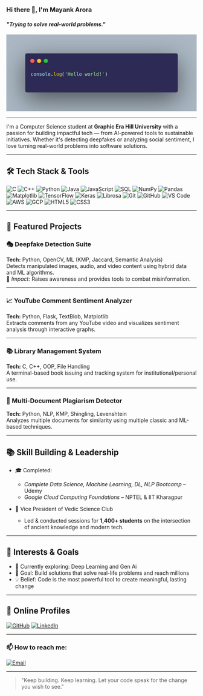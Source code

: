 ### Hi there 👋, I'm Mayank Arora
#### _"Trying to solve real-world problems."_

![Banner](https://github.com/mayankarora-cse23/mayankarora-cse23/blob/main/banner.jpg) <!-- Optional banner -->

---

I'm a Computer Science student at **Graphic Era Hill University** with a passion for building impactful tech — from AI-powered tools to sustainable initiatives. Whether it's detecting deepfakes or analyzing social sentiment, I love turning real-world problems into software solutions.

---

## 🛠 Tech Stack & Tools
 
![C](https://img.shields.io/badge/C-blue?style=flat&logo=c)  ![C++](https://img.shields.io/badge/C++-00599C?style=flat&logo=c%2B%2B&logoColor=white)  ![Python](https://img.shields.io/badge/Python-FFD43B?style=flat&logo=python&logoColor=blue)  ![Java](https://img.shields.io/badge/Java-ED8B00?style=flat&logo=openjdk&logoColor=white)  ![JavaScript](https://img.shields.io/badge/JavaScript-F7DF1E?style=flat&logo=javascript&logoColor=black)  ![SQL](https://img.shields.io/badge/SQL-4479A1?style=flat&logo=mysql&logoColor=white)  ![NumPy](https://img.shields.io/badge/NumPy-013243?style=flat&logo=numpy&logoColor=white)  ![Pandas](https://img.shields.io/badge/Pandas-150458?style=flat&logo=pandas&logoColor=white)  ![Matplotlib](https://img.shields.io/badge/Matplotlib-11557c?style=flat&logo=plotly&logoColor=white)  ![TensorFlow](https://img.shields.io/badge/TensorFlow-FF6F00?style=flat&logo=tensorflow&logoColor=white)  ![Keras](https://img.shields.io/badge/Keras-D00000?style=flat&logo=keras&logoColor=white)  ![Librosa](https://img.shields.io/badge/Librosa-5B8DEE?style=flat)  ![Git](https://img.shields.io/badge/Git-F05032?style=flat&logo=git&logoColor=white)  ![GitHub](https://img.shields.io/badge/GitHub-181717?style=flat&logo=github&logoColor=white)  ![VS Code](https://img.shields.io/badge/VS%20Code-007ACC?style=flat&logo=visual-studio-code&logoColor=white)  ![AWS](https://img.shields.io/badge/AWS-232F3E?style=flat&logo=amazon-aws)  ![GCP](https://img.shields.io/badge/GCP-4285F4?style=flat&logo=google-cloud&logoColor=white)  ![HTML5](https://img.shields.io/badge/HTML5-E34F26?style=flat&logo=html5&logoColor=white)  ![CSS3](https://img.shields.io/badge/CSS3-1572B6?style=flat&logo=css3&logoColor=white)



---

## 🌟 Featured Projects

### 🎭 Deepfake Detection Suite  
**Tech:** Python, OpenCV, ML (KMP, Jaccard, Semantic Analysis)  
Detects manipulated images, audio, and video content using hybrid data and ML algorithms.  
📌 *Impact:* Raises awareness and provides tools to combat misinformation.

---

### 📈 YouTube Comment Sentiment Analyzer  
**Tech:** Python, Flask, TextBlob, Matplotlib  
Extracts comments from any YouTube video and visualizes sentiment analysis through interactive graphs.

---

### 📚 Library Management System  
**Tech:** C, C++, OOP, File Handling  
A terminal-based book issuing and tracking system for institutional/personal use.

---

### 🧠 Multi-Document Plagiarism Detector  
**Tech:** Python, NLP, KMP, Shingling, Levenshtein  
Analyzes multiple documents for similarity using multiple classic and ML-based techniques.

---

## 📚 Skill Building & Leadership

- 🎓 Completed:  
  - *Complete Data Science, Machine Learning, DL, NLP Bootcamp* – Udemy  
  - *Google Cloud Computing Foundations* – NPTEL & IIT Kharagpur  

- 🧠 Vice President of Vedic Science Club  
  - Led & conducted sessions for **1,400+ students** on the intersection of ancient knowledge and modern tech.

---

## 📌 Interests & Goals

- 🌱 Currently exploring: Deep Learning and Gen Ai  
- 🎯 Goal: Build solutions that solve real-life problems and reach millions  
- 💡 Belief: Code is the most powerful tool to create meaningful, lasting change

---

## 🔗 Online Profiles

[![GitHub](https://img.shields.io/badge/GitHub-181717?style=flat&logo=github&logoColor=white)](https://github.com/mayankarora-cse23)  [![LinkedIn](https://img.shields.io/badge/LinkedIn-0A66C2?style=flat&logo=linkedin&logoColor=white)](https://linkedin.com/in/mayank-arora-8ab584281)

---

### 📫 How to reach me:

[![Email](https://img.shields.io/badge/Email-EA4335?style=for-the-badge&logo=gmail&logoColor=white)](mailto:john.doe@gmail.com)


---

> "Keep building. Keep learning. Let your code speak for the change you wish to see."


